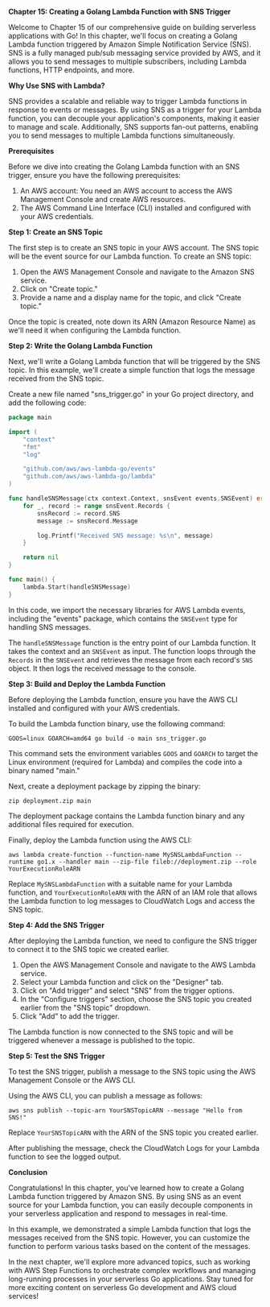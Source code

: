 **Chapter 15: Creating a Golang Lambda Function with SNS Trigger**

Welcome to Chapter 15 of our comprehensive guide on building serverless applications with Go! In this chapter, we'll focus on creating a Golang Lambda function triggered by Amazon Simple Notification Service (SNS). SNS is a fully managed pub/sub messaging service provided by AWS, and it allows you to send messages to multiple subscribers, including Lambda functions, HTTP endpoints, and more.

**Why Use SNS with Lambda?**

SNS provides a scalable and reliable way to trigger Lambda functions in response to events or messages. By using SNS as a trigger for your Lambda function, you can decouple your application's components, making it easier to manage and scale. Additionally, SNS supports fan-out patterns, enabling you to send messages to multiple Lambda functions simultaneously.

**Prerequisites**

Before we dive into creating the Golang Lambda function with an SNS trigger, ensure you have the following prerequisites:

1. An AWS account: You need an AWS account to access the AWS Management Console and create AWS resources.
2. The AWS Command Line Interface (CLI) installed and configured with your AWS credentials.

**Step 1: Create an SNS Topic**

The first step is to create an SNS topic in your AWS account. The SNS topic will be the event source for our Lambda function. To create an SNS topic:

1. Open the AWS Management Console and navigate to the Amazon SNS service.
2. Click on "Create topic."
3. Provide a name and a display name for the topic, and click "Create topic."

Once the topic is created, note down its ARN (Amazon Resource Name) as we'll need it when configuring the Lambda function.

**Step 2: Write the Golang Lambda Function**

Next, we'll write a Golang Lambda function that will be triggered by the SNS topic. In this example, we'll create a simple function that logs the message received from the SNS topic.

Create a new file named "sns_trigger.go" in your Go project directory, and add the following code:

```go
package main

import (
	"context"
	"fmt"
	"log"

	"github.com/aws/aws-lambda-go/events"
	"github.com/aws/aws-lambda-go/lambda"
)

func handleSNSMessage(ctx context.Context, snsEvent events.SNSEvent) error {
	for _, record := range snsEvent.Records {
		snsRecord := record.SNS
		message := snsRecord.Message

		log.Printf("Received SNS message: %s\n", message)
	}

	return nil
}

func main() {
	lambda.Start(handleSNSMessage)
}
```

In this code, we import the necessary libraries for AWS Lambda events, including the "events" package, which contains the `SNSEvent` type for handling SNS messages.

The `handleSNSMessage` function is the entry point of our Lambda function. It takes the context and an `SNSEvent` as input. The function loops through the `Records` in the `SNSEvent` and retrieves the message from each record's `SNS` object. It then logs the received message to the console.

**Step 3: Build and Deploy the Lambda Function**

Before deploying the Lambda function, ensure you have the AWS CLI installed and configured with your AWS credentials.

To build the Lambda function binary, use the following command:

```
GOOS=linux GOARCH=amd64 go build -o main sns_trigger.go
```

This command sets the environment variables `GOOS` and `GOARCH` to target the Linux environment (required for Lambda) and compiles the code into a binary named "main."

Next, create a deployment package by zipping the binary:

```
zip deployment.zip main
```

The deployment package contains the Lambda function binary and any additional files required for execution.

Finally, deploy the Lambda function using the AWS CLI:

```
aws lambda create-function --function-name MySNSLambdaFunction --runtime go1.x --handler main --zip-file fileb://deployment.zip --role YourExecutionRoleARN
```

Replace `MySNSLambdaFunction` with a suitable name for your Lambda function, and `YourExecutionRoleARN` with the ARN of an IAM role that allows the Lambda function to log messages to CloudWatch Logs and access the SNS topic.

**Step 4: Add the SNS Trigger**

After deploying the Lambda function, we need to configure the SNS trigger to connect it to the SNS topic we created earlier.

1. Open the AWS Management Console and navigate to the AWS Lambda service.
2. Select your Lambda function and click on the "Designer" tab.
3. Click on "Add trigger" and select "SNS" from the trigger options.
4. In the "Configure triggers" section, choose the SNS topic you created earlier from the "SNS topic" dropdown.
5. Click "Add" to add the trigger.

The Lambda function is now connected to the SNS topic and will be triggered whenever a message is published to the topic.

**Step 5: Test the SNS Trigger**

To test the SNS trigger, publish a message to the SNS topic using the AWS Management Console or the AWS CLI.

Using the AWS CLI, you can publish a message as follows:

```
aws sns publish --topic-arn YourSNSTopicARN --message "Hello from SNS!"
```

Replace `YourSNSTopicARN` with the ARN of the SNS topic you created earlier.

After publishing the message, check the CloudWatch Logs for your Lambda function to see the logged output.

**Conclusion**

Congratulations! In this chapter, you've learned how to create a Golang Lambda function triggered by Amazon SNS. By using SNS as an event source for your Lambda function, you can easily decouple components in your serverless application and respond to messages in real-time.

In this example, we demonstrated a simple Lambda function that logs the messages received from the SNS topic. However, you can customize the function to perform various tasks based on the content of the messages.

In the next chapter, we'll explore more advanced topics, such as working with AWS Step Functions to orchestrate complex workflows and managing long-running processes in your serverless Go applications. Stay tuned for more exciting content on serverless Go development and AWS cloud services!